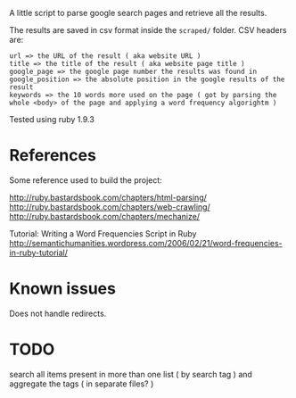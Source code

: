 A little script to parse google search pages and retrieve all the results.

The results are saved in csv format inside the `scraped/` folder.
CSV headers are:

```
url => the URL of the result ( aka website URL )
title => the title of the result ( aka website page title )
google_page => the google page number the results was found in
google_position => the absolute position in the google results of the result
keywords => the 10 words more used on the page ( got by parsing the whole <body> of the page and applying a word frequency algorightm )
```

Tested using ruby 1.9.3

# References

Some reference used to build the project:

http://ruby.bastardsbook.com/chapters/html-parsing/
http://ruby.bastardsbook.com/chapters/web-crawling/
http://ruby.bastardsbook.com/chapters/mechanize/

Tutorial: Writing a Word Frequencies Script in Ruby
http://semantichumanities.wordpress.com/2006/02/21/word-frequencies-in-ruby-tutorial/

# Known issues

Does not handle redirects.

# TODO

search all items present in more than one list ( by search tag ) and aggregate the tags ( in separate files? )
